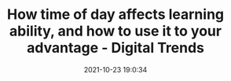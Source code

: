 ---
"title": "How time of day affects learning ability, and how to use it to your advantage - Digital Trends"
"date": "2021-10-23 19:0:34"
"feed_name": "GOOGLENEWSINDUSTRIAL"
"feed_website": "https://news.google.com/search?q=industrial%2Bincident&hl=en-US&gl=US&ceid=US:en"
"feed_rss": "https://news.google.com/rss/search?q=industrial%2Bincident&hl=en-US&gl=US&ceid=US:en"
"link": "https://www.digitaltrends.com/health-fitness/time-of-day-effect-on-learning/"
"source": "{'href': 'https://www.digitaltrends.com', 'title': 'Digital Trends'}"
"file": "_posts/2021-1-1-d966a65faa1d1be83baae75ea0be04f6d4c63008.md"
"accident": "0"
"drilling": "0"
"represented_by": "0"
"dead": "0"
"injured": "0"
"arrested": "0"
"place": "unknown place"
"where": "unknown site"
"causes": "unknown"
"place_uri": "unknown place"
---